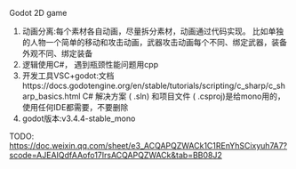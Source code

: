 Godot 2D game

1. 动画分离:每个素材各自动画，尽量拆分素材，动画通过代码实现。 比如单独的人物一个简单的移动和攻击动画，武器攻击动画每个不同、绑定武器，装备外观不同、绑定装备
2. 逻辑使用C#， 遇到瓶颈性能问题用cpp
3. 开发工具VSC+godot:文档https://docs.godotengine.org/en/stable/tutorials/scripting/c_sharp/c_sharp_basics.html   C# 解决方案 ( .sln) 和项目文件 ( .csproj)是给mono用的，使用任何IDE都需要，不要删除
4. godot版本:v3.4.4-stable_mono



TODO:
https://doc.weixin.qq.com/sheet/e3_ACQAPQZWACk1C1REnYhSCixyuh7A7?scode=AJEAIQdfAAofo17IrsACQAPQZWACk&tab=BB08J2